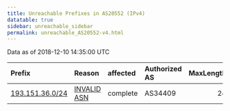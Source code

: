 ```yaml
---
title: Unreachable Prefixes in AS20552 (IPv4)
datatable: true
sidebar: unreachable_sidebar
permalink: unreachable_AS20552-v4.html
---
```


Data as of 2018-12-10 14:35:00 UTC


<div class="datatable-begin"></div>

| Prefix                                                   | Reason                                                                                                 | affected   | Authorized AS   |   MaxLength | Anchor                                         |   unreachable /24s |
|:---------------------------------------------------------|:-------------------------------------------------------------------------------------------------------|:-----------|:----------------|------------:|:-----------------------------------------------|-------------------:|
| [193.151.36.0/24](https://stat.ripe.net/193.151.36.0/24) | [INVALID ASN](https://rpki-validator.ripe.net/announcement-preview?asn=AS20552&prefix=193.151.36.0/24) | complete   | AS34409         |          24 | [RIPE](unreachable_RIPE_NCC_RPKI_Root-v4.html) |                  1 |

<div class="datatable-end"></div>